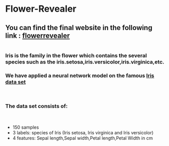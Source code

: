# Flower-Revealer
<h2>You can find the final website in the following link : <a href ="http://flowerrevealer.pythonanywhere.com/">flowerrevealer</a></h2>
<img src= "https://raw.githubusercontent.com/ghaliBenji98/Flower-Revealer/master/Capture.JPG" alt="" height="x2">

<h3>Iris is the family in the flower which contains the several species such as the iris.setosa,iris.versicolor,iris.virginica,etc.</h3>
<h3>We have applied a neural network model on the famous <a href = 'https://raw.githubusercontent.com/ghaliBenji98/Flower-Revealer/master/iris.data'>Iris data set</a></h3><br>
<h3>The data set consists of:</h3><br>
<ul>
  <li>150 samples</li>
  <li>3 labels: species of Iris (Iris setosa, Iris virginica and Iris versicolor)</li>
  <li>4 features: Sepal length,Sepal width,Petal length,Petal Width in cm</li>
</ul>

